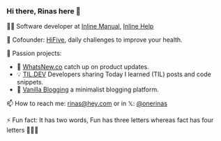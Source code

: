 ### Hi there, Rinas here 👋

<!--
**onerinas/onerinas** is a ✨ _special_ ✨ repository because its `README.md` (this file) appears on your GitHub profile.

Here are some ideas to get you started:

- 🔭 I’m currently working on [HIGHSCORE.domains](https://highscore.domains), [TIL DEV](https://tildev.carrd.co)
- 🌱 I’m currently learning Flutter
- 👯 I’m looking to collaborate on ...
- 🤔 I’m looking for help with ...
- 💬 Ask me about ...
- 📫 How to reach me: rinas@hey.com or 
- ⚡ Fun fact: Fun has three letters whereas fact has four letters and its a two word 🤷
-->


👨‍💻 Software developer at [Inline Manual](http://inlinemanual.com), [Inline Help](http://inlinehelp.com)

👋 Cofounder: [HiFive](https://tryhifive.com?ref=github_onerinas), daily challenges to improve your health.

🤩 Passion projects: 
  - 🎉 [WhatsNew.co](https://whatsnew.co) catch up on product updates.
  - 💡 [TIL.DEV](https://til.dev) Developers sharing Today I learned (TIL) posts and code snippets.
  - 📝 [Vanilla Blogging](https://vanillablogging.com) a minimalist blogging platform. 

📫 How to reach me: rinas@hey.com or in 𝕏: [@onerinas](https://x.com/onerinas)

⚡ Fun fact: It has two words, Fun has three letters whereas fact has four letters 🤷🙈🤓
